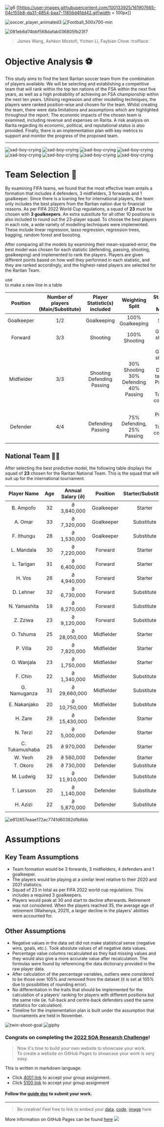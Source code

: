 
![g6](https://user-images.githubusercontent.com/100133925/161906777-c59da982-363f-484e-8fc9-ae76e834a8d7.gif)
[[https://user-images.githubusercontent.com/100133925/161907665-04c155b8-da31-4854-baa7-11856d4fdd42.gif|width = 100px]]

![soccer_player_animated3](https://user-images.githubusercontent.com/100133925/161907673-d6b6095c-837b-418d-8e65-1af8519604e6.gif)
![Football_500x700-min](https://user-images.githubusercontent.com/100133925/161907811-49dd7def-51e0-4856-8d83-886eb482401a.gif)


![081eb6d74bbf568dafab036805fb23f7](https://user-images.githubusercontent.com/63340904/161907305-6940c722-809c-49d0-8f95-e32b375d3f5e.gif)

> James Wang, Ashkon Mostofi, Yichen Li, Faybian Chow :trollface:
# Objective Analysis :soccer:

This study aims to find the best Raritan soccer team from the combination of players available. We will be selecting and establishing a competitive team that will rank within the top ten nations of the FSA within the next five years, as well as a high probability of achieving an FSA championship within the next ten years. Utilising regression and other modelling techniques, the players were ranked position-wise and chosen for the team. Whilst creating the team, there were data limitations and assumptions which are highlighted throughout the report. The economic impacts of the chosen team is examined, including revenue and expenses on Rarita. A risk analysis on Rarita regarding its economic, political, and reputational status is also provided. Finally, there is an implementation plan with key metrics to support and monitor the progress of the proposed team. 


---
![sad-boy-crying](https://user-images.githubusercontent.com/100133925/161882942-fea4f1ae-72ba-41d4-8778-28c4f18e594f.gif)
![sad-boy-crying](https://user-images.githubusercontent.com/100133925/161882942-fea4f1ae-72ba-41d4-8778-28c4f18e594f.gif)
![sad-boy-crying](https://user-images.githubusercontent.com/100133925/161882942-fea4f1ae-72ba-41d4-8778-28c4f18e594f.gif)
![sad-boy-crying](https://user-images.githubusercontent.com/100133925/161882942-fea4f1ae-72ba-41d4-8778-28c4f18e594f.gif)
![sad-boy-crying](https://user-images.githubusercontent.com/100133925/161882942-fea4f1ae-72ba-41d4-8778-28c4f18e594f.gif)
![sad-boy-crying](https://user-images.githubusercontent.com/100133925/161882942-fea4f1ae-72ba-41d4-8778-28c4f18e594f.gif)
![sad-boy-crying](https://user-images.githubusercontent.com/100133925/161882942-fea4f1ae-72ba-41d4-8778-28c4f18e594f.gif)
![sad-boy-crying](https://user-images.githubusercontent.com/100133925/161882942-fea4f1ae-72ba-41d4-8778-28c4f18e594f.gif)

# Team Selection :adult:

By examining FIFA teams, we found that the most effective team entails a formation that includes 4 defenders, 3 midfielders, 3 forwards and 1 goalkeeper. Since there is a loaning fee for international players, the team only includes the best players from the Raritan nation due to financial reasons. As per FIFA 2022 World Cup regulations, a squad of **23** must be chosen with **3 goalkeepers**. An extra substitute for all other 10 positions is also included to round out the 23-player squad. To choose the best players in each role, a wide variety of modelling techniques were implemented. These include linear regression, lasso regression, regression trees, bagging, random forest and boosting. 

After comparing all the models by examining their mean-squared-error, the best model was chosen for each statistic (defending, passing, shooting, goalkeeping) and implemented to rank the players. Players are given different points based on how well they performed in each statistic, and they are ranked accordingly, and the highest-rated players are selected for the Raritan Team. 


 use <br /> to make a new line  in a table





| Position | Number of players (Main/Substitute) | Player Statistic(s) included | Weighting Split | Statistic(s) to Measure |
| :---: | :---: | :---: | :---: | :---: |
| Goalkeeper | 1/2	| Goalkeeping	| 100% Goalkeeping |	Save % |
| Forward	| 3/3	| Shooting	| 100% Shooting	 | Goals per shot-on-target |
| Midfielder | 3/3 | Shooting <br /> Defending <br /> Passing | 30% Shooting <br /> 30% Defending <br /> 40% Passing | Goals per shot-on-target <br /> Dribblers tackled % <br /> Pressures % <br /> Total pass completion % |
| Defender | 4/4 | Defending <br /> Passing | 75% Defending, <br /> 25% Passing | Pressures % <br /> Total pass completion % |



## National Team :pirate_flag:

After selecting the best predictive model, the following table displays the squad of **23** chosen for the Raritan National Team. This is the squad that will suit up for the international tournament. 

| Player Name | Age | Annual Salary (∂) | Position | Starter/Substitute |
| :---:  | :---:  | :---:  | :---:  | :---:  |
| B. Ampofo | 32 | ∂ 3,840,000 | Goalkeeper | Starter |
| A. Omar | 33 | ∂ 7,320,000 | Goalkeeper | Substitute |
| F. Ithungu | 28 | ∂ 1,530,000 | Goalkeeper | Substitute |
| L. Mandala | 30 | ∂ 7,220,000 | Forward | Starter |
| L. Tarigan | 31 | ∂ 6,400,000 | Forward | Starter |
| H. Vos | 26 | ∂ 4,940,000 | Forward | Starter |
| D. Lehner | 32 | ∂ 6,730,000 | Forward | Substitute |
| N. Yamashita | 19 | ∂ 8,270,000 | Forward | Substitute |
| Z. Zziwa | 23 | ∂ 9,120,000 | Forward | Substitute |
| O. Tshuma | 25 | ∂ 28,050,000 | Midfielder | Starter |
| P. Villa | 20 | ∂ 7,820,000 | Midfielder | Starter |
| O. Wanjala | 23 | ∂ 1,750,000 | Midfielder | Starter |
| F. Chin | 22 | ∂ 1,340,000 | Midfielder | Substitute |
| G. Namuganza | 31 | ∂ 29,660,000 | Midfielder | Substitute |
| E. Nakanjako | 20 | ∂ 10,750,000 | Midfielder | Substitute |
| H. Zare | 29 | ∂ 15,430,000 | Defender | Starter |
| N. Terzi | 22 | ∂ 5,000,000 | Defender | Starter |
| C. Tukamushaba | 25 | ∂ 970,000 | Defender | Starter |
| W. Yeoh | 29 | ∂ 560,000 | Defender | Starter |
| T. Okoro | 26 | ∂ 730,000 | Defender | Substitute |
| M. Ludwig | 32 | ∂ 11,910,000 | Defender | Substitute |
| T. Larsson | 20 | ∂ 1,140,000 | Defender | Substitute |
| H. Azizi | 22 | ∂ 5,870,000 | Defender | Substitute |

![e612857eaae172ac7741d60382d1b6bb](https://user-images.githubusercontent.com/100133925/161907024-26bc4286-efe2-45e0-9ff3-086bca509a75.gif)

# Assumptions
## Key Team Assumptions
- Team formation would be 3 forwards, 3 midfielders, 4 defenders and 1 goalkeeper.
- The players would be playing at a similar level relative to their 2020 and 2021 statistics.
- Squad of 23 in total as per FIFA 2022 world cup regulations. This includes a required 3 goalkeepers.
- Players would peak at 30 and start to decline afterwards. Retirement was not considered. When the players reached 35, the average age of retirement (Waihenya, 2021), a larger decline in the players' abilities were accounted for.

## Other Assumptions
- Negative values in the data set did not make statistical sense (negative wins, goals, etc.). Took absolute values of all negative data values.
- Percentage value columns recalculated as they had missing values and they would also give a more accurate value after recalculation. The formulas were found by referencing the data dictionary provided in the raw player data.
- After calculation of the percentage variables, outliers were considered to be those over 105% and removed from the dataset (it is set at 105% due to possiblities of rounding error).
-  No differentiation in the traits that should be implemented for the calculation of a players' ranking for players with different positions but the same role (ie. full-back and centre-back defenders used the same statistics for calculation).
-  Timeline for the implementation plan is built under the assumption that tournaments are held in November.

![twin-shoot-goal](https://user-images.githubusercontent.com/100133925/161907615-19883cab-446c-4765-aeb1-42aa6b51f87e.gif)
![giphy](https://user-images.githubusercontent.com/100133925/161907758-35255d7b-4bf2-4e00-8092-d57d08d45568.gif)

### Congrats on completing the [2022 SOA Research Challenge](https://www.soa.org/research/opportunities/2022-student-research-case-study-challenge/)!

>Now it's time to build your own website to showcase your work.  
>To create a website on GitHub Pages to showcase your work is very easy.

This is written in markdown language. 
>
* Click [4001 link](https://classroom.github.com/a/ggiq0YzO) to accept your group assignment.
* Click [5100 link](https://classroom.github.com/a/uVytCqDv) to accept your group assignment 

#### Follow the [guide doc](Doc1.pdf) to submit your work. 
---
>Be creative! Feel free to link to embed your [data](player_data_salaries_2020.csv), [code](sample-data-clean.ipynb), [image](ACC.png) here

More information on GitHub Pages can be found [here](https://pages.github.com/)
![](Actuarial.gif)

